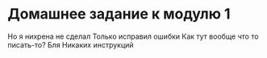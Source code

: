 # Домашнее задание к модулю 1
Но я нихрена не сделал
Только исправил ошибки
Как тут вообще что то писать-то?
Бля
Никаких инструкций